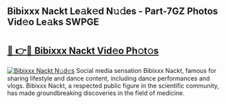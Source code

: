 ## Bibixxx Nackt Le𝚊k𝚎d N𝚞𝚍es - Part-7GZ Photos Vid𝚎o Le𝚊ks SWPGE

# <h2><a href="http://fbaiwi9.evod.top/?m=Bibixxx+Nackt">🔗 👉🔴 Bibixxx Nackt Vid𝚎o Ph𝚘t𝚘s</a></h2>

[![Bibixxx Nackt N𝚞d𝚎s](https://i.imgur.com/8V9OHl7.gif)](http://fbaiwi9.evod.top/?m=Bibixxx+Nackt)
Social media sensation Bibixxx Nackt, famous for sharing lifestyle and dance content, including dance performances and vlogs. Bibixxx Nackt, a respected public figure in the scientific community, has made groundbreaking discoveries in the field of medicine. 
